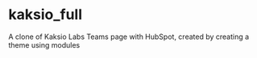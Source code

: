# kaksio_full
A clone of Kaksio Labs Teams page with HubSpot, created by creating a theme using modules
